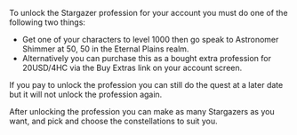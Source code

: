 To unlock the Stargazer profession for your account you must do one of the following two things:

*   Get one of your characters to level 1000 then go speak to Astronomer Shimmer at 50, 50 in the Eternal Plains realm.
*   Alternatively you can purchase this as a bought extra profession for 20USD/4HC via the Buy Extras link on your account screen.

If you pay to unlock the profession you can still do the quest at a later date but it will not unlock the profession again.

After unlocking the profession you can make as many Stargazers as you want, and pick and choose the constellations to suit you.
